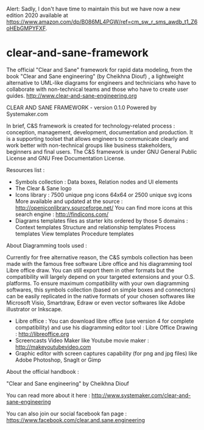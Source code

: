 Alert: Sadly, I don't have time to maintain this but we have now a new edition 2020 available at 
https://www.amazon.com/dp/B086ML4PGW/ref=cm_sw_r_sms_awdb_t1_Z6oHEbGMPYFXF. 


clear-and-sane-framework
========================

The official "Clear and Sane" framework for rapid data modeling, from the book "Clear and Sane engineering" (by Cheikhna Diouf) , a lightweight alternative to UML-like diagrams for engineers and technicians who have to collaborate with non-technical teams and those who have to create user guides.
http://www.clear-and-sane-engineering.org

CLEAR AND SANE FRAMEWORK - version 0.1.0
Powered by Systemaker.com

  In brief, C&S framework is created for technology-related process : conception, management, development, documentation and production. 
  It is a supporting toolset that allows engineers to communicate clearly and work better with non-technical groups like business stakeholders, beginners and final users. 
  The C&S framework is under GNU General Public License and GNU Free Documentation License.

Resources list : 

  - Symbols collection : Data boxes, Relation nodes and UI elements
  - The Clear & Sane logo 
  - Icons library : 
      7500 unique  png icons 64x64 or 2500 unique svg icons
      More available and updated at the source :  http://openiconlibrary.sourceforge.net/ 
      You can find more icons at this search engine : http://findicons.com/ 
  - Diagrams templates files as starter kits ordered by those 5 domains : 
      Context templates 
      Structure and relationship templates 
      Process templates 
      View templates 
      Procedure templates 

About Diagramming tools used : 

  Currently for free alternative reason, the C&S symbols collection has been made with the famous free software Libre office and his diagramming tool Libre office draw. 
  You can still export them in other formats but the compatibility will largely depend on your targeted extensions and your O.S. platforms. 
  To ensure maximum compatibility with your own diagramming softwares, this symbols collection (based on simple boxes and connectors) can be easily replicated in the native formats of your chosen softwares like Microsoft Visio, Smartdraw, Edraw or even vector softwares like Adobe illustrator or Inkscape.

  - Libre office :  You can  download libre office (use version 4 for complete compatibility)  and use his diagramming editor tool : Libre Office Drawing  : http://libreoffice.org
  - Screencasts Video Maker  like Youtube movie maker : http://makeyoutubevideo.com 
  - Graphic editor with screen captures capability (for png and jpg files) like Adobe Photoshop, SnagIt or Gimp 

About the official handbook :

  "Clear and Sane engineering" by Cheikhna Diouf
  
  You can read more about it here : http://www.systemaker.com/clear-and-sane-engineering
  
You can also join our social facebook fan page : https://www.facebook.com/clear.and.sane.engineering
